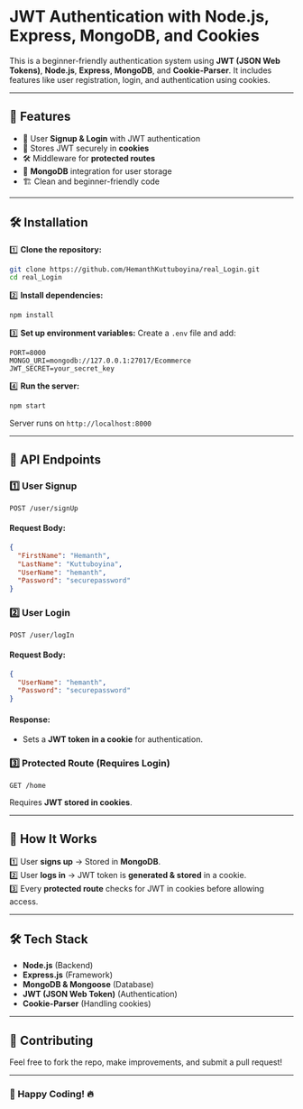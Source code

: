 # JWT Authentication with Node.js, Express, MongoDB, and Cookies

This is a beginner-friendly authentication system using **JWT (JSON Web Tokens)**, **Node.js**, **Express**, **MongoDB**, and **Cookie-Parser**. It includes features like user registration, login, and authentication using cookies.

---

## 🚀 Features
- 🔐 User **Signup & Login** with JWT authentication
- 🍪 Stores JWT securely in **cookies**
- 🛠️ Middleware for **protected routes**
- 📡 **MongoDB** integration for user storage
- 🏗️ Clean and beginner-friendly code

---

## 🛠️ Installation

1️⃣ **Clone the repository:**
```sh
git clone https://github.com/HemanthKuttuboyina/real_Login.git
cd real_Login
```

2️⃣ **Install dependencies:**
```sh
npm install
```

3️⃣ **Set up environment variables:**
Create a `.env` file and add:
```env
PORT=8000
MONGO_URI=mongodb://127.0.0.1:27017/Ecommerce
JWT_SECRET=your_secret_key
```

4️⃣ **Run the server:**
```sh
npm start
```
Server runs on `http://localhost:8000`

---

## 🔑 API Endpoints

### 1️⃣ **User Signup**
```http
POST /user/signUp
```
#### Request Body:
```json
{
  "FirstName": "Hemanth",
  "LastName": "Kuttuboyina",
  "UserName": "hemanth",
  "Password": "securepassword"
}
```

### 2️⃣ **User Login**
```http
POST /user/logIn
```
#### Request Body:
```json
{
  "UserName": "hemanth",
  "Password": "securepassword"
}
```
#### Response:
- Sets a **JWT token in a cookie** for authentication.

### 3️⃣ **Protected Route (Requires Login)**
```http
GET /home
```
Requires **JWT stored in cookies**.

---

## 📌 How It Works
1️⃣ User **signs up** → Stored in **MongoDB**.  
2️⃣ User **logs in** → JWT token is **generated & stored** in a cookie.  
3️⃣ Every **protected route** checks for JWT in cookies before allowing access.

---

## 🛠️ Tech Stack
- **Node.js** (Backend)
- **Express.js** (Framework)
- **MongoDB & Mongoose** (Database)
- **JWT (JSON Web Token)** (Authentication)
- **Cookie-Parser** (Handling cookies)

---

## 🤝 Contributing
Feel free to fork the repo, make improvements, and submit a pull request!

---

### 🚀 Happy Coding! 🔥

